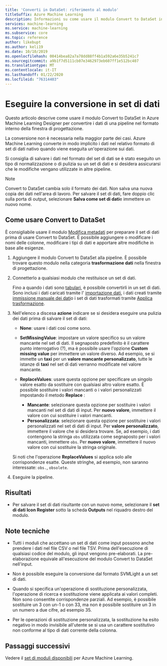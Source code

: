 ```yaml
---
title: 'Converti in DataSet: riferimento al modulo'
titleSuffix: Azure Machine Learning
description: Informazioni su come usare il modulo Convert to DataSet in Azure Machine Learning per convertire l'input di dati nel formato del set di dati interno usato da Microsoft Azure Machine Learning.
services: machine-learning
ms.service: machine-learning
ms.subservice: core
ms.topic: reference
author: likebupt
ms.author: keli19
ms.date: 10/10/2019
ms.openlocfilehash: 00414bea82a7a78dd88ff4b1a592a6e35b5241c7
ms.sourcegitcommit: a9b1f7d5111cb07e3462973eb607ff1e512bc407
ms.translationtype: MT
ms.contentlocale: it-IT
ms.lasthandoff: 01/22/2020
ms.locfileid: "76314403"
---
```

# <a name="convert-to-dataset"></a>Eseguire la conversione in set di dati

Questo articolo descrive come usare il modulo Convert to DataSet in Azure Machine Learning Designer per convertire i dati di una pipeline nel formato interno della finestra di progettazione.
  
La conversione non è necessaria nella maggior parte dei casi. Azure Machine Learning converte in modo implicito i dati nel relativo formato di set di dati nativo quando viene eseguita un'operazione sui dati. 

Si consiglia di salvare i dati nel formato del set di dati se è stato eseguito un tipo di normalizzazione o di pulizia su un set di dati e si desidera assicurarsi che le modifiche vengano utilizzate in altre pipeline.  
  
> [!NOTE]
> Convert to DataSet cambia solo il formato dei dati. Non salva una nuova copia dei dati nell'area di lavoro. Per salvare il set di dati, fare doppio clic sulla porta di output, selezionare **Salva come set di dati**e immettere un nuovo nome.  
  
## <a name="how-to-use-convert-to-dataset"></a>Come usare Convert to DataSet  

È consigliabile usare il modulo [Modifica metadati](edit-metadata.md) per preparare il set di dati prima di usare Convert to DataSet. È possibile aggiungere o modificare i nomi delle colonne, modificare i tipi di dati e apportare altre modifiche in base alle esigenze.

1.  Aggiungere il modulo Convert to DataSet alla pipeline. È possibile trovare questo modulo nella categoria **trasformazione dati** nella finestra di progettazione. 

2. Connetterlo a qualsiasi modulo che restituisce un set di dati.   

    Fino a quando i dati sono [tabulari](https://docs.microsoft.com/python/api/azureml-core/azureml.data.tabulardataset?view=azure-ml-py), è possibile convertirli in un set di dati. Sono inclusi i dati caricati tramite l' [importazione dati](import-data.md), i dati creati tramite [immissione manuale dei dati](enter-data-manually.md)o i set di dati trasformati tramite [Applica trasformazione](apply-transformation.md).

3.  Nell'elenco a discesa **azione** indicare se si desidera eseguire una pulizia dei dati prima di salvare il set di dati:  
  
    - **None**: usare i dati così come sono.  
  
    - **SetMissingValue**: impostare un valore specifico su un valore mancante nel set di dati. Il segnaposto predefinito è il carattere punto interrogativo (?), ma è possibile usare l'opzione **Custom missing value** per immettere un valore diverso. Ad esempio, se si immette un **taxi** per un **valore mancante personalizzato**, tutte le istanze di **taxi** nel set di dati verranno modificate nel valore mancante.
  
    - **ReplaceValues**: usare questa opzione per specificare un singolo valore esatto da sostituire con qualsiasi altro valore esatto. È possibile sostituire i valori mancanti o i valori personalizzati impostando il metodo **Replace** :

      - **Mancante**: selezionare questa opzione per sostituire i valori mancanti nel set di dati di input. Per **nuovo valore**, immettere il valore con cui sostituire i valori mancanti.
      - **Personalizzata**: selezionare questa opzione per sostituire i valori personalizzati nel set di dati di input. Per **valore personalizzato**, immettere il valore che si desidera trovare. Se, ad esempio, i dati contengono la stringa `obs` utilizzata come segnaposto per i valori mancanti, immettere `obs`. Per **nuovo valore**, immettere il nuovo valore con cui sostituire la stringa originale.
  
    Si noti che l'operazione **ReplaceValues** si applica solo alle corrispondenze esatte. Queste stringhe, ad esempio, non saranno interessate: `obs.`, `obsolete`.  
 
  
5.  Eseguire la pipeline.  

## <a name="results"></a>Risultati

+  Per salvare il set di dati risultante con un nuovo nome, selezionare il **set di dati Icon Register** sotto la scheda **Outputs** nel riquadro destro del modulo.  
  
## <a name="technical-notes"></a>Note tecniche  

-   Tutti i moduli che accettano un set di dati come input possono anche prendere i dati nel file CSV o nel file TSV. Prima dell'esecuzione di qualsiasi codice del modulo, gli input vengono pre-elaborati. La pre-elaborazione equivale all'esecuzione del modulo Convert to DataSet nell'input.  
  
-   Non è possibile eseguire la conversione dal formato SVMLight a un set di dati.  
  
-   Quando si specifica un'operazione di sostituzione personalizzata, l'operazione di ricerca e sostituzione viene applicata ai valori completi. Non sono consentite corrispondenze parziali. Ad esempio, è possibile sostituire un 3 con un-1 o con 33, ma non è possibile sostituire un 3 in un numero a due cifre, ad esempio 35.  
  
-   Per le operazioni di sostituzione personalizzata, la sostituzione ha esito negativo in modo invisibile all'utente se si usa un carattere sostitutivo non conforme al tipo di dati corrente della colonna.  

  
## <a name="next-steps"></a>Passaggi successivi

Vedere il [set di moduli disponibili](module-reference.md) per Azure Machine Learning. 
